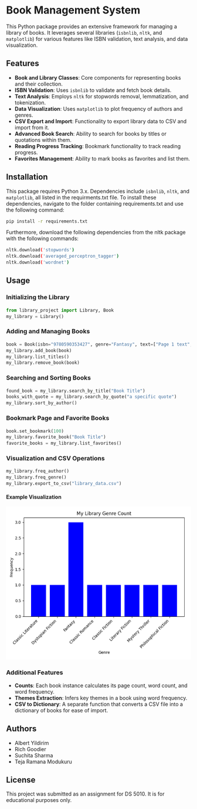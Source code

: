 # Book Management System

This Python package provides an extensive framework for managing a library of books. It leverages several libraries (`isbnlib`, `nltk`, and `matplotlib`) for various features like ISBN validation, text analysis, and data visualization.

## Features

- **Book and Library Classes**: Core components for representing books and their collection.
- **ISBN Validation**: Uses `isbnlib` to validate and fetch book details.
- **Text Analysis**: Employs `nltk` for stopwords removal, lemmatization, and tokenization.
- **Data Visualization**: Uses `matplotlib` to plot frequency of authors and genres.
- **CSV Export and Import**: Functionality to export library data to CSV and import from it.
- **Advanced Book Search**: Ability to search for books by titles or quotations within them.
- **Reading Progress Tracking**: Bookmark functionality to track reading progress.
- **Favorites Management**: Ability to mark books as favorites and list them.

## Installation

This package requires Python 3.x. Dependencies include `isbnlib`, `nltk`, and `matplotlib`, all listed in the requirments.txt file. To install these dependencies, navigate to the folder containing requirements.txt and use the following command:

```bash
pip install -r requirements.txt
```
Furthermore, download the following dependencies from the nltk package with the following commands:
```bash
nltk.download('stopwords')
nltk.download('averaged_perceptron_tagger')
nltk.download('wordnet')
```
## Usage

### Initializing the Library

```python
from library_project import Library, Book
my_library = Library()
```

### Adding and Managing Books

```python
book = Book(isbn="9780590353427", genre="Fantasy", text=["Page 1 text", "Page 2 text"])
my_library.add_book(book)
my_library.list_titles()
my_library.remove_book(book)
```

### Searching and Sorting Books

```python
found_book = my_library.search_by_title("Book Title")
books_with_quote = my_library.search_by_quote("a specific quote")
my_library.sort_by_author()
```

### Bookmark Page and Favorite Books

```python
book.set_bookmark(100)
my_library.favorite_book("Book Title")
favorite_books = my_library.list_favorites()
```

### Visualization and CSV Operations

```python
my_library.freq_author()
my_library.freq_genre()
my_library.export_to_csv("library_data.csv")
```
#### Example Visualization
![Example Visualization](images/genre_freq.png)


### Additional Features

- **Counts**: Each book instance calculates its page count, word count, and word frequency.
- **Themes Extraction**: Infers key themes in a book using word frequency.
- **CSV to Dictionary**: A separate function that converts a CSV file into a dictionary of books for ease of import.

## Authors

 - Albert Yildirim
 - Rich Goodier
 - Suchita Sharma
 - Teja Ramana Modukuru

## License

This project was submitted as an assignment for DS 5010.  It is for educational purposes only.